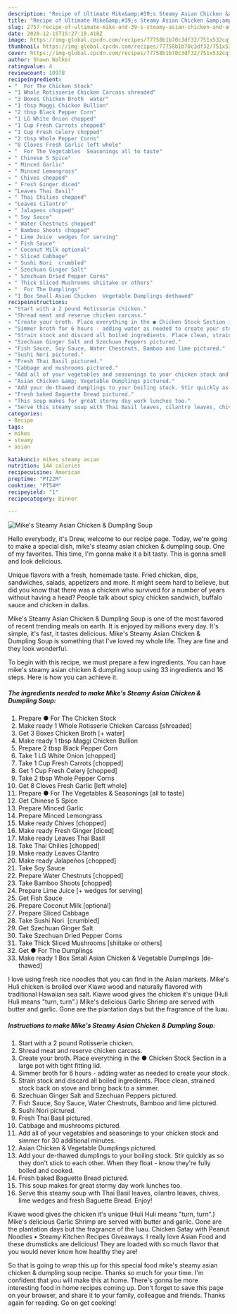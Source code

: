 ```yaml
---
description: "Recipe of Ultimate Mike&amp;#39;s Steamy Asian Chicken &amp;amp; Dumpling Soup"
title: "Recipe of Ultimate Mike&amp;#39;s Steamy Asian Chicken &amp;amp; Dumpling Soup"
slug: 2757-recipe-of-ultimate-mike-and-39-s-steamy-asian-chicken-and-amp-dumpling-soup
date: 2020-12-15T15:27:18.418Z
image: https://img-global.cpcdn.com/recipes/77758b1b70c3df32/751x532cq70/mikes-steamy-asian-chicken-dumpling-soup-recipe-main-photo.jpg
thumbnail: https://img-global.cpcdn.com/recipes/77758b1b70c3df32/751x532cq70/mikes-steamy-asian-chicken-dumpling-soup-recipe-main-photo.jpg
cover: https://img-global.cpcdn.com/recipes/77758b1b70c3df32/751x532cq70/mikes-steamy-asian-chicken-dumpling-soup-recipe-main-photo.jpg
author: Shawn Walker
ratingvalue: 4
reviewcount: 10978
recipeingredient:
- "  For The Chicken Stock"
- "1 Whole Rotisserie Chicken Carcass shreaded"
- "3 Boxes Chicken Broth  water"
- "1 tbsp Maggi Chicken Bullion"
- "2 tbsp Black Pepper Corn"
- "1 LG White Onion chopped"
- "1 Cup Fresh Carrots chopped"
- "1 Cup Fresh Celery chopped"
- "2 tbsp Whole Pepper Corns"
- "8 Cloves Fresh Garlic left whole"
- "  For The Vegetables  Seasonings all to taste"
- " Chinese 5 Spice"
- " Minced Garlic"
- " Minced Lemongrass"
- " Chives chopped"
- " Fresh Ginger diced"
- "Leaves Thai Basil"
- " Thai Chilies chopped"
- "Leaves Cilantro"
- " Jalapeos chopped"
- " Soy Sauce"
- " Water Chestnuts chopped"
- " Bamboo Shoots chopped"
- " Lime Juice  wedges for serving"
- " Fish Sauce"
- " Coconut Milk optional"
- " Sliced Cabbage"
- " Sushi Nori  crumbled"
- " Szechuan Ginger Salt"
- " Szechuan Dried Pepper Corns"
- " Thick Sliced Mushrooms shiitake or others"
- "  For The Dumplings"
- "1 Box Small Asian Chicken  Vegetable Dumplings dethawed"
recipeinstructions:
- "Start with a 2 pound Rotisserie chicken."
- "Shread meat and reserve chicken carcass."
- "Create your broth. Place everything in the ● Chicken Stock Section in a large pot with tight fitting lid."
- "Simmer broth for 6 hours - adding water as needed to create your stock."
- "Strain stock and discard all boiled ingredients. Place clean, strained stock back on stove and bring back to a simmer."
- "Szechuan Ginger Salt and Szechuan Peppers pictured."
- "Fish Sauce, Soy Sauce, Water Chestnuts, Bamboo and lime pictured."
- "Sushi Nori pictured."
- "Fresh Thai Basil pictured."
- "Cabbage and mushrooms pictured."
- "Add all of your vegetables and seasonings to your chicken stock and simmer for 30 additional minutes."
- "Asian Chicken &amp; Vegetable Dumplings pictured."
- "Add your de-thawed dumplings to your boiling stock. Stir quickly as so they don&#39;t stick to each other. When they float - know they&#39;re fully boiled and cooked."
- "Fresh baked Baguette Bread pictured."
- "This soup makes for great stormy day work lunches too."
- "Serve this steamy soup with Thai Basil leaves, cilantro leaves, chives, lime wedges and fresh Baguette Bread. Enjoy!"
categories:
- Recipe
tags:
- mikes
- steamy
- asian

katakunci: mikes steamy asian 
nutrition: 144 calories
recipecuisine: American
preptime: "PT22M"
cooktime: "PT54M"
recipeyield: "1"
recipecategory: Dinner

---
```



![Mike&#39;s Steamy Asian Chicken &amp; Dumpling Soup](https://img-global.cpcdn.com/recipes/77758b1b70c3df32/751x532cq70/mikes-steamy-asian-chicken-dumpling-soup-recipe-main-photo.jpg)

Hello everybody, it's Drew, welcome to our recipe page. Today, we're going to make a special dish, mike&#39;s steamy asian chicken &amp; dumpling soup. One of my favorites. This time, I'm gonna make it a bit tasty. This is gonna smell and look delicious.

Unique flavors with a fresh, homemade taste. Fried chicken, dips, sandwiches, salads, appetizers and more. It might seem hard to believe, but did you know that there was a chicken who survived for a number of years without having a head? People talk about spicy chicken sandwich, buffalo sauce and chicken in dallas.

Mike&#39;s Steamy Asian Chicken &amp; Dumpling Soup is one of the most favored of recent trending meals on earth. It is enjoyed by millions every day. It's simple, it's fast, it tastes delicious. Mike&#39;s Steamy Asian Chicken &amp; Dumpling Soup is something that I've loved my whole life. They are fine and they look wonderful.


To begin with this recipe, we must prepare a few ingredients. You can have mike&#39;s steamy asian chicken &amp; dumpling soup using 33 ingredients and 16 steps. Here is how you can achieve it.

<!--inarticleads1-->

##### The ingredients needed to make Mike&#39;s Steamy Asian Chicken &amp; Dumpling Soup:

1. Prepare  ● For The Chicken Stock
1. Make ready 1 Whole Rotisserie Chicken Carcass [shreaded]
1. Get 3 Boxes Chicken Broth [+ water]
1. Make ready 1 tbsp Maggi Chicken Bullion
1. Prepare 2 tbsp Black Pepper Corn
1. Take 1 LG White Onion [chopped]
1. Take 1 Cup Fresh Carrots [chopped]
1. Get 1 Cup Fresh Celery [chopped]
1. Take 2 tbsp Whole Pepper Corns
1. Get 8 Cloves Fresh Garlic [left whole]
1. Prepare  ● For The Vegetables &amp; Seasonings [all to taste]
1. Get  Chinese 5 Spice
1. Prepare  Minced Garlic
1. Prepare  Minced Lemongrass
1. Make ready  Chives [chopped]
1. Make ready  Fresh Ginger [diced]
1. Make ready Leaves Thai Basil
1. Take  Thai Chilies [chopped]
1. Make ready Leaves Cilantro
1. Make ready  Jalapeños [chopped]
1. Take  Soy Sauce
1. Prepare  Water Chestnuts [chopped]
1. Take  Bamboo Shoots [chopped]
1. Prepare  Lime Juice [+ wedges for serving]
1. Get  Fish Sauce
1. Prepare  Coconut Milk [optional]
1. Prepare  Sliced Cabbage
1. Take  Sushi Nori  [crumbled]
1. Get  Szechuan Ginger Salt
1. Take  Szechuan Dried Pepper Corns
1. Take  Thick Sliced Mushrooms [shiitake or others]
1. Get  ● For The Dumplings
1. Make ready 1 Box Small Asian Chicken &amp; Vegetable Dumplings [de-thawed]


I love using fresh rice noodles that you can find in the Asian markets. Mike&#39;s Huli chicken is broiled over Kiawe wood and naturally flavored with traditional Hawaiian sea salt. Kiawe wood gives the chicken it&#39;s unique (Huli Huli means &#34;turn, turn&#34;.) Mike&#39;s delicious Garlic Shrimp are served with butter and garlic. Gone are the plantation days but the fragrance of the luau. 

<!--inarticleads2-->

##### Instructions to make Mike&#39;s Steamy Asian Chicken &amp; Dumpling Soup:

1. Start with a 2 pound Rotisserie chicken.
1. Shread meat and reserve chicken carcass.
1. Create your broth. Place everything in the ● Chicken Stock Section in a large pot with tight fitting lid.
1. Simmer broth for 6 hours - adding water as needed to create your stock.
1. Strain stock and discard all boiled ingredients. Place clean, strained stock back on stove and bring back to a simmer.
1. Szechuan Ginger Salt and Szechuan Peppers pictured.
1. Fish Sauce, Soy Sauce, Water Chestnuts, Bamboo and lime pictured.
1. Sushi Nori pictured.
1. Fresh Thai Basil pictured.
1. Cabbage and mushrooms pictured.
1. Add all of your vegetables and seasonings to your chicken stock and simmer for 30 additional minutes.
1. Asian Chicken &amp; Vegetable Dumplings pictured.
1. Add your de-thawed dumplings to your boiling stock. Stir quickly as so they don&#39;t stick to each other. When they float - know they&#39;re fully boiled and cooked.
1. Fresh baked Baguette Bread pictured.
1. This soup makes for great stormy day work lunches too.
1. Serve this steamy soup with Thai Basil leaves, cilantro leaves, chives, lime wedges and fresh Baguette Bread. Enjoy!


Kiawe wood gives the chicken it&#39;s unique (Huli Huli means &#34;turn, turn&#34;.) Mike&#39;s delicious Garlic Shrimp are served with butter and garlic. Gone are the plantation days but the fragrance of the luau. Chicken Satay with Peanut Noodles • Steamy Kitchen Recipes Giveaways. I really love Asian Food and these drumsticks are delicious! They are loaded with so much flavor that you would never know how healthy they are! 

So that is going to wrap this up for this special food mike&#39;s steamy asian chicken &amp; dumpling soup recipe. Thanks so much for your time. I'm confident that you will make this at home. There's gonna be more interesting food in home recipes coming up. Don't forget to save this page on your browser, and share it to your family, colleague and friends. Thanks again for reading. Go on get cooking!
